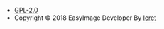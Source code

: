  - [GPL-2.0](https://github.com/icret/EasyImages2.0/blob/master/LICENSE) 
 - Copyright © 2018 EasyImage Developer By [Icret](https://github.com/icret)